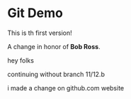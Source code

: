 # Git Demo

This is th first version!

A change in honor of __Bob Ross__.

hey folks

continuing without branch 11/12.b

i made a change on github.com website
